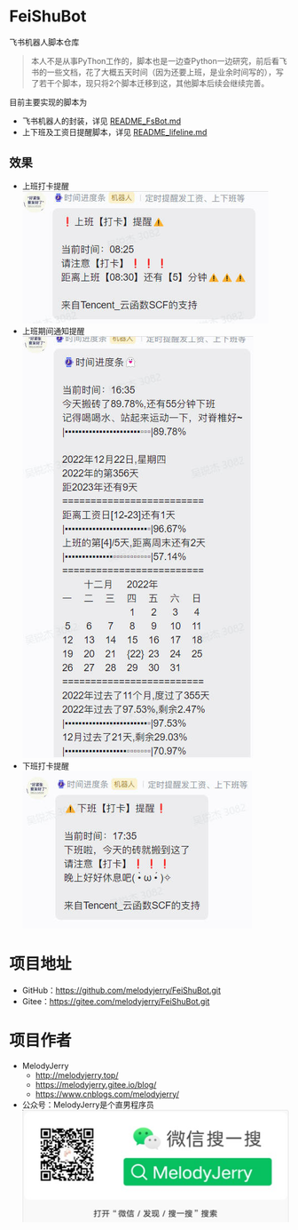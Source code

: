 # FeiShuBot
飞书机器人脚本仓库

> 本人不是从事PyThon工作的，脚本也是一边查Python一边研究，前后看飞书的一些文档，花了大概五天时间（因为还要上班，是业余时间写的），写了若干个脚本，现只将2个脚本迁移到这，其他脚本后续会继续完善。

目前主要实现的脚本为
- 飞书机器人的封装，详见 [README_FsBot.md](./FsBot/README_FsBot.md)
- 上下班及工资日提醒脚本，详见 [README_lifeline.md](./FsBot/README_lifeline.md)

## 效果
- 上班打卡提醒
![上班打卡提醒](上班打卡提醒.jpg)
- 上班期间通知提醒
![](上班期间通知提醒.jpg)
- 下班打卡提醒
![](下班打卡提醒.jpg)

# 项目地址
- GitHub：https://github.com/melodyjerry/FeiShuBot.git
- Gitee：https://gitee.com/melodyjerry/FeiShuBot.git

# 项目作者
- MelodyJerry
  - http://melodyjerry.top/
  - https://melodyjerry.gitee.io/blog/
  - https://www.cnblogs.com/melodyjerry/
- 公众号：MelodyJerry是个直男程序员
![公众号](微信公众号.jpg)

